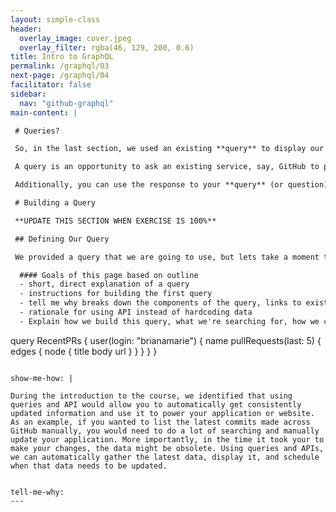 ```yaml
---
layout: simple-class
header:
  overlay_image: cover.jpeg
  overlay_filter: rgba(46, 129, 200, 0.6)
title: Intro to GraphQL
permalink: /graphql/03
next-page: /graphql/04
facilitator: false
sidebar:
  nav: "github-graphql"
main-content: |

 # Queries?

 So, in the last section, we used an existing **query** to display our username in the Results pane. If you participated in the extra `avatarUrl` exercise, your query also provided a link to your GitHub avatar. But what exactly is a query?

 A query is an opportunity to ask an existing service, say, GitHub to provide specific information based on the context of your question. Our last "username and avatar exercise" would be similar to asking someone their name and asking for a picture, except with a **query** we can ask GitHub to get the information from _hundreds_ (or _thousands_, or even _millions_) users, repositories, issues, commits, and pull requests.

 Additionally, you can use the response to your **query** (or question) to dynamically update and potentially alter the way your content looks.

 # Building a Query

 **UPDATE THIS SECTION WHEN EXERCISE IS 100%**

 ## Defining Our Query

 We provided a query that we are going to use, but lets take a moment to identify what the different parts of the query are doing. As a side note, as you begin exploring and crafting your own queries for your unique projects, you can click the `< Docs` button located above the right pane to get a definition of different query objects or look for query objects that will perfom the task you are attempting.

  #### Goals of this page based on outline
  - short, direct explanation of a query
  - instructions for building the first query
  - tell me why breaks down the components of the query, links to existing documentation
  - rationale for using API instead of hardcoding data
  - Explain how we build this query, what we're searching for, how we could easily change it to search for different things.

  ```
  query RecentPRs {
    user(login: "brianamarie") {
      name
      pullRequests(last: 5) {
        edges {
          node {
            title
            body
            url
          }
        }
      }
    }
  }
  ```

show-me-how: |

During the introduction to the course, we identified that using queries and API would allow you to automatically get consistently updated information and use it to power your application or website. As an example, if you wanted to list the latest commits made across GitHub manually, you would need to do a lot of searching and manually update your application. More importantly, in the time it took your to make your changes, the data might be obsolete. Using queries and APIs, we can automatically gather the latest data, display it, and schedule when that data needs to be updated.


tell-me-why:
---
```

